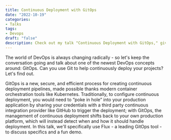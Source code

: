 ```yaml
---
title: Continuous Deployment with GitOps
date: "2022-10-19"
categories:
- Talks
tags:
- Devops
draft: "false"
description: Check out my talk "Continuous Deployment with GitOps," given on 2022-10-19 at InnoTech OK in OKC.
---
```

The world of DevOps is always changing radically - so let's keep the
conversation going and talk about one of the newest DevOps concepts
around: GitOps. Can you use Git to help continuously deploy your projects?
Let's find out.

GitOps is a new, secure, and efficient process for creating continuous
deployment pipelines, made possible thanks modern container orchestration tools
like Kubernetes. Traditionally, to configure continuous deployment, you would
need to “poke in hole” into your production application by sharing your
credentials with a third party continuous integration provider like GitHub to
trigger the deployment; with GitOps, the management of continuous deployment
shifts back to your own production platform, which will instead detect when and
how it should handle deployment. In this talk, we'll specifically use Flux - a
leading GitOps tool - to discuss specifics and a fun demo.

